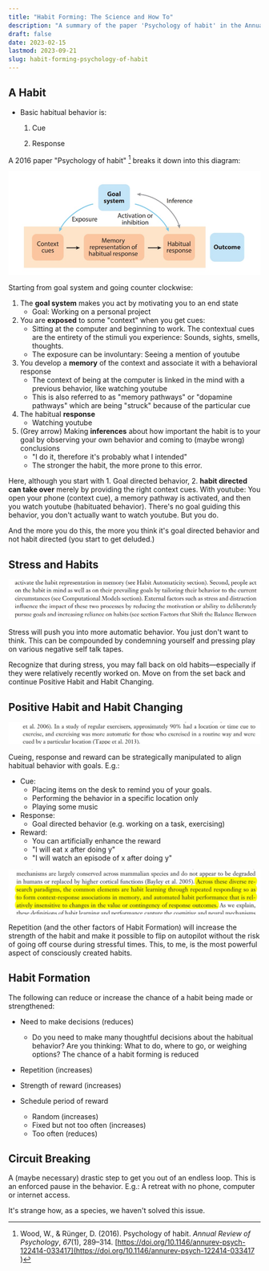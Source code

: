 ```yaml
---
title: "Habit Forming: The Science and How To"
description: "A summary of the paper 'Psychology of habit' in the Annual Review of Psychology"
draft: false
date: 2023-02-15
lastmod: 2023-09-21
slug: habit-forming-psychology-of-habit
---
```




## A Habit

- Basic habitual behavior is:

  1. Cue

  2. Response

    
A 2016 paper "Psychology of habit" [^1] breaks it down into this diagram:

![image-20230215054841361](images/image-20230215054841361.png)

[^1]: Wood, W., & Rünger, D. (2016). Psychology of habit. *Annual Review of Psychology*, *67*(1), 289–314. [https://doi.org/10.1146/annurev-psych-122414-033417](https://doi.org/10.1146/annurev-psych-122414-033417 ) 

Starting from goal system and going counter clockwise: 

1. The **goal system** makes you act by motivating you to an end state
    - Goal: Working on a personal project
2. You are **exposed** to some "context" when you get cues:
    - Sitting at the computer and beginning to work. The contextual cues are the entirety of the stimuli you experience: Sounds, sights, smells, thoughts. 
    - The exposure can be involuntary: Seeing a mention of youtube
3. You develop a **memory** of the context and associate it with a behavioral response
    - The context of being at the computer is linked in the mind with a previous behavior, like watching youtube
    - This is also referred to as "memory pathways" or "dopamine pathways" which are being "struck" because of the particular cue
4. The habitual **response**
    - Watching youtube 
5. (Grey arrow) Making **inferences** about how important the habit is to your goal by observing your own behavior and coming to (maybe wrong) conclusions 
    - "I do it, therefore it's probably what I intended"
    - The stronger the habit, the more prone to this error.



Here, although you start with 1. Goal directed behavior, 2. **habit directed can take over** merely by providing the right context cues. With youtube: You open your phone (context cue), a memory pathway is activated, and then you watch youtube (habituated behavior). There's no goal guiding this behavior, you don't actually want to watch youtube. But you do.



And the more you do this, the more you think it's goal directed behavior and not habit directed (you start to get deluded.)



## **Stress and Habits**

![stress-and-habits](images/stress-and-habits.png)

Stress will push you into more automatic behavior. You just don't want to think. This can be compounded by condemning yourself and pressing play on various negative self talk tapes.

Recognize that during stress, you may fall back on old habits—especially if they were relatively recently worked on. Move on from the set back and continue Positive Habit and Habit Changing.



## **Positive Habit and Habit Changing**

![image-20230215060024618](images/image-20230215060024618.png)



Cueing, response and reward can be strategically manipulated to align habitual behavior with goals. E.g.:

- Cue: 
    - Placing items on the desk to remind you of your goals.
    - Performing the behavior in a specific location only
    - Playing some music
- Response:
    - Goal directed behavior (e.g. working on a task, exercising)
- Reward:
    - You can artificially enhance the reward
    - "I will eat x after doing y"
    - "I will watch an episode of x after doing y"

![image-20230215055911744](images/image-20230215055911744.png)

Repetition (and the other factors of Habit Formation) will increase the strength of the habit and make it possible to flip on autopilot without the risk of going off course during stressful times. This, to me, is the most powerful aspect of consciously created habits.



## **Habit Formation**

The following can reduce or increase the chance of a habit being made or strengthened:

- Need to make decisions (reduces)
    - Do you need to make many thoughtful decisions about the habitual behavior? Are you thinking: What to do, where to go, or weighing options? The chance of a habit forming is reduced

- Repetition (increases)

- Strength of reward (increases)

- Schedule period of reward
    - Random (increases)
    - Fixed but not too often (increases)
    - Too often (reduces)



## **Circuit Breaking** 

A (maybe necessary) drastic step to get you out of an endless loop. This is an enforced pause in the behavior. E.g.: A retreat with no phone, computer or internet access.




It's strange how, as a species, we haven't solved this issue.



